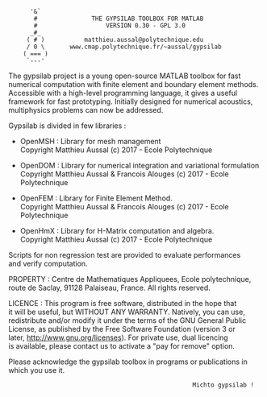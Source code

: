 
          '&`
           #               THE GYPSILAB TOOLBOX FOR MATLAB
           #                   VERSION 0.30 - GPL 3.0
          _#_             
         ( # )           matthieu.aussal@polytechnique.edu
         / 0 \       www.cmap.polytechnique.fr/~aussal/gypsilab
        ( === )
         `---'

   The gypsilab project is a young open-source MATLAB toolbox for fast  
numerical computation with finite element and boundary element methods.  
Accessible with a high-level programming language, it gives a useful  
framework for fast prototyping. Initially designed for numerical acoustics,  
multiphysics problems can now be addressed.  

   Gypsilab is divided in few libraries :  
 
 - OpenMSH : Library for mesh management  
Copyright Matthieu Aussal (c) 2017 - Ecole Polytechnique  

 - OpenDOM : Library for numerical integration and variational formulation  
Copyright Matthieu Aussal & Francois Alouges (c) 2017 - Ecole Polytechnique  

 - OpenFEM : Library for Finite Element Method.  
Copyright Matthieu Aussal & Francois Alouges (c) 2017 - Ecole Polytechnique  
 
 - OpenHmX : Library for H-Matrix computation and algebra.  
Copyright Matthieu Aussal (c) 2017 - Ecole Polytechnique  
 
Scripts for non regression test are provided to evaluate performances   
and verify computation.
          

PROPERTY : Centre de Mathematiques Appliquees, Ecole polytechnique,  
route de Saclay, 91128 Palaiseau, France. All rights reserved.  

LICENCE : This program is free software, distributed in the hope that  
it will be useful, but WITHOUT ANY WARRANTY. Natively, you can use,  
redistribute and/or modify it under the terms of the GNU General Public  
License, as published by the Free Software Foundation (version 3 or  
later, http://www.gnu.org/licenses). For private use, dual licencing  
is available, please contact us to activate a "pay for remove" option.   

Please acknowledge the gypsilab toolbox in programs or publications in  
which you use it.  

                                                       Michto gypsilab !

